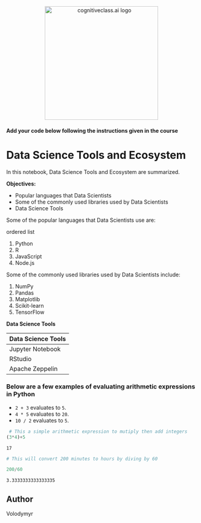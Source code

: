 <center>
    <img src="https://cf-courses-data.s3.us.cloud-object-storage.appdomain.cloud/IBMDeveloperSkillsNetwork-DS0105EN-SkillsNetwork/labs/Module2/images/SN_web_lightmode.png" width="300" alt="cognitiveclass.ai logo">
</center>


#### Add your code below following the instructions given in the course


# Data Science Tools and Ecosystem

In this notebook, Data Science Tools and Ecosystem are summarized.

**Objectives:**
* Popular languages that Data Scientists
* Some of the commonly used libraries used by Data Scientists
* Data Science Tools

Some of the popular languages that Data Scientists use are:

ordered list

1. Python
2. R
3. JavaScript
4. Node.js

Some of the commonly used libraries used by Data Scientists include:
1. NumPy
2. Pandas
3. Matplotlib
4. Scikit-learn
5. TensorFlow

**Data Science Tools**

| Data Science Tools |
|--------------------|
| Jupyter Notebook  |
| RStudio           |
| Apache Zeppelin   |


### Below are a few examples of evaluating arithmetic expressions in Python

- `2 + 3` evaluates to `5`.
- `4 * 5` evaluates to `20`.
- `10 / 2` evaluates to `5`.


```python
 # This a simple arithmetic expression to mutiply then add integers
(3*4)+5


```




    17




```python
# This will convert 200 minutes to hours by diving by 60

200/60
```




    3.3333333333333335



## Author
Volodymyr


```python

```
